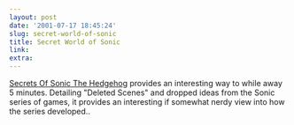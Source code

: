 ```yaml
---
layout: post
date: '2001-07-17 18:45:24'
slug: secret-world-of-sonic
title: Secret World of Sonic
link: 
extra: 
---
```


[Secrets Of Sonic The Hedgehog](http://ssrg.emulationzone.org/secret/sonic_1/s1p1.html) provides an interesting way to while away 5 minutes. Detailing "Deleted Scenes" and dropped ideas from the Sonic series of games, it provides an interesting if somewhat nerdy view into how the series developed..